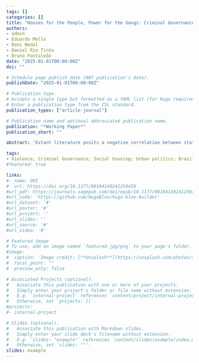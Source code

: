 ```yaml
---
tags: []
categories: []
title: "Houses for the People, Power for the Gangs: Criminal Governance and Social Housing"
authors:
- admin
- Eduardo Mello
- Dani Nedal
- Daniel Rio Tinto
- Bruno Pantaleão
date: "2025-01-01T00:00:00Z"
doi: ""

# Schedule page publish date (NOT publication's date).
publishDate: "2025-01-01T00:00:00Z"

# Publication type.
# Accepts a single type but formatted as a YAML list (for Hugo requirements).
# Enter a publication type from the CSL standard.
publication_types: ["article-journal"]

# Publication name and optional abbreviated publication name.
publication: "*Working Paper*"
publication_short: ""

abstract: 'Extant literature posits a negative correlation between state capacity and criminality: criminal organizations thrive where the state is absent or weak. Conversely, increasing state presence in the form of local public or club goods, services, and social policies may reduce opportunities for criminal actors and individual incentives for citizens to engage in criminal activity. In this article, we argue that state presence does not necessarily lead to less crime and that under certain conditions it can backfire and produce more crime. We focus on the rollout of a large-scale social housing project in Brazil to examine how organized criminal groups exploit state initiatives to embed within communities, establishing persistent criminal activities ranging from the direct appropriation of housing units to the long-term exploitation of beneficiaries. We use a mixed-methods approach that integrates regression discontinuity designs, difference-in-differences models, and qualitative interviews with policymakers and stakeholders. We find that social housing has a causal effect on violence, as criminal organizations actively and aggressively seek to acquire and maintain control of housing developments and of the populations these projects were meant to serve. This paper contributes to the literature on criminal governance, social policy, and state capacity by demonstrating that well-intentioned state interventions can unintentionally enable criminal actors and entrench parallel forms of governance.'

tags:
- Violence; Criminal Governance; Social housing; Urban politics; Brazil.
#featured: true

links:
#- name: DOI
#  url: https://doi.org/10.1177/00104140241259458
#url_pdf: https://journals.sagepub.com/doi/epub/10.1177/00104140241259458
#url_code: 'https://github.com/HugoBlox/hugo-blox-builder'
#url_dataset: '#'
#url_poster: '#'
#url_project: ''
#url_slides: ''
#url_source: '#'
#url_video: '#'

# Featured image
# To use, add an image named `featured.jpg/png` to your page's folder. 
#image:
#  caption: 'Image credit: [**Unsplash**](https://unsplash.com/photos/s9CC2SKySJM)'
#  focal_point: ""
#  preview_only: false

# Associated Projects (optional).
#   Associate this publication with one or more of your projects.
#   Simply enter your project's folder or file name without extension.
#   E.g. `internal-project` references `content/project/internal-project/index.md`.
#   Otherwise, set `projects: []`.
#projects:
#- internal-project

# Slides (optional).
#   Associate this publication with Markdown slides.
#   Simply enter your slide deck's filename without extension.
#   E.g. `slides: "example"` references `content/slides/example/index.md`.
#   Otherwise, set `slides: ""`.
slides: example
---
```

